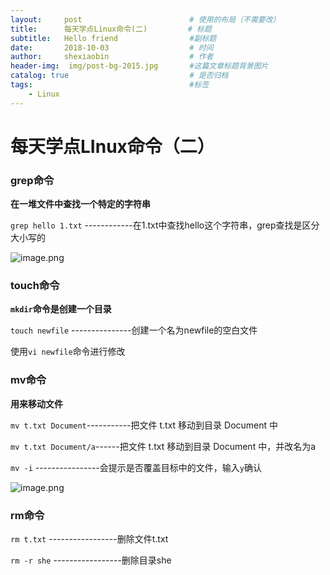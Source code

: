 ```yaml
---
layout:     post   				        # 使用的布局（不需要改）
title:      每天学点Linux命令(二) 		   # 标题 
subtitle:   Hello friend                #副标题
date:       2018-10-03 				    # 时间
author:     shexiaobin 				    # 作者
header-img:  img/post-bg-2015.jpg     	#这篇文章标题背景图片
catalog: true 						    # 是否归档
tags:								    #标签
    - Linux
---
```



# 每天学点LInux命令（二）

### grep命令

**在一堆文件中查找一个特定的字符串**

`grep hello 1.txt`  ------------在1.txt中查找hello这个字符串，grep查找是区分大小写的

![image.png](https://upload-images.jianshu.io/upload_images/12269087-08e04857d0c778c3.png?imageMogr2/auto-orient/strip%7CimageView2/2/w/1240)

### touch命令

**`mkdir`命令是创建一个目录**

`touch newfile` ---------------创建一个名为newfile的空白文件

使用`vi newfile`命令进行修改


### mv命令

**用来移动文件**

`mv t.txt Document`-----------把文件 t.txt 移动到目录 Document 中

`mv t.txt Document/a`------把文件 t.txt 移动到目录 Document 中，并改名为a

`mv -i`  ----------------会提示是否覆盖目标中的文件，输入`y`确认

![image.png](https://upload-images.jianshu.io/upload_images/12269087-8375cb94b317d087.png?imageMogr2/auto-orient/strip%7CimageView2/2/w/1240)

### rm命令
`rm t.txt`  -----------------删除文件t.txt

`rm -r she` -----------------删除目录she
